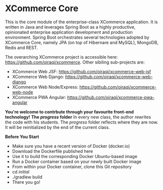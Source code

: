 # XCommerce Core
This is the core module of the enterprise-class XCommerce application. It is written in Java and leverages Spring Boot as a highly productive, opinionated enterprise application development and production environment. Spring Boot orchestrates several technologies adopted by XCommerce Core, namely JPA (on top of Hibernare and MySQL), MongoDB, Redis and REST.

The overarching XCommerce project is accessible here: https://github.com/oiraqi/xcommerce. Other sibiling sub-projects are:
- XCommerce Web JSF: https://github.com/oiraqi/xcommerce-web-jsf
- XCommerce Web Django: https://github.com/oiraqi/xcommerce-web-django
- XCommerce Web Node/Express: https://github.com/oiraqi/xcommerce-web-node
- XCommerce PWA Angular: https://github.com/oiraqi/xcommerce-pwa-angular

**You're welcome to contrbute through your favourite front-end technology!**
**The *progress* folder**
In every new class, the author rewrites the code with his students. The *progress* folder reflects where they are now. It will be reinitialized by the end of the current class.

**Before You Start**
- Make sure you have a recent version of Docker (docker.io)
- Download the Dockerfile published here
- Use it to build the corresponding Docker Ubuntu-based image
- Run a Docker container based on your newly built Docker image
- From within your Docker container, clone this Git repository
- cd *initial*
- ./gradlew build
- There you go!
